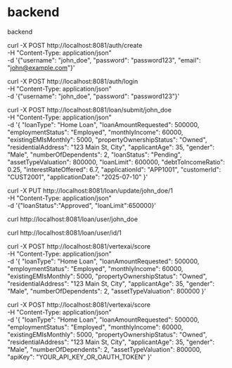 # backend
backend


curl -X POST http://localhost:8081/auth/create \
-H "Content-Type: application/json" \
-d '{"username": "john_doe", "password": "password123", "email": "john@example.com"}'


curl -X POST http://localhost:8081/auth/login \
-H "Content-Type: application/json" \
-d '{"username": "john_doe", "password": "password123"}'

curl -X POST http://localhost:8081/loan/submit/john_doe \
-H "Content-Type: application/json" \
-d '{
"loanType": "Home Loan",
"loanAmountRequested": 500000,
"employmentStatus": "Employed",
"monthlyIncome": 60000,
"existingEMIsMonthly": 5000,
"propertyOwnershipStatus": "Owned",
"residentialAddress": "123 Main St, City",
"applicantAge": 35,
"gender": "Male",
"numberOfDependents": 2,
"loanStatus": "Pending",
"assetTypeValuation": 800000,
"loanLimit": 600000,
"debtToIncomeRatio": 0.25,
"interestRateOffered": 6.7,
"applicationId": "APP1001",
"customerId": "CUST2001",
"applicationDate": "2025-07-10"
}'

curl -X PUT http://localhost:8081/loan/update/john_doe/1 \
-H "Content-Type: application/json" \
-d '{"loanStatus":"Approved", "loanLimit":650000}'


curl http://localhost:8081/loan/user/john_doe

curl http://localhost:8081/loan/user/id/1


curl -X POST http://localhost:8081/vertexai/score \
-H "Content-Type: application/json" \
-d '{
"loanType": "Home Loan",
"loanAmountRequested": 500000,
"employmentStatus": "Employed",
"monthlyIncome": 60000,
"existingEMIsMonthly": 5000,
"propertyOwnershipStatus": "Owned",
"residentialAddress": "123 Main St, City",
"applicantAge": 35,
"gender": "Male",
"numberOfDependents": 2,
"assetTypeValuation": 800000
}'

curl -X POST http://localhost:8081/vertexai/score \
-H "Content-Type: application/json" \
-d '{
"loanType": "Home Loan",
"loanAmountRequested": 500000,
"employmentStatus": "Employed",
"monthlyIncome": 60000,
"existingEMIsMonthly": 5000,
"propertyOwnershipStatus": "Owned",
"residentialAddress": "123 Main St, City",
"applicantAge": 35,
"gender": "Male",
"numberOfDependents": 2,
"assetTypeValuation": 800000,
"apiKey": "YOUR_API_KEY_OR_OAUTH_TOKEN"
}'